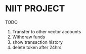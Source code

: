 # NIIT PROJECT 

TODO
1. Transfer to other vector accounts
2.  Withdraw funds
3. show transaction history
4. delete token after 24hrs